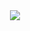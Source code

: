 <div align= "center">
    <img src="https://capsule-render.vercel.app/api?type=slice&color=0:d4e3fe,100:000000&height=120&text=2024-Multimedia&animation=fadeIn&fontColor=bcc2d2&fontSize=90" />
</div><br>

